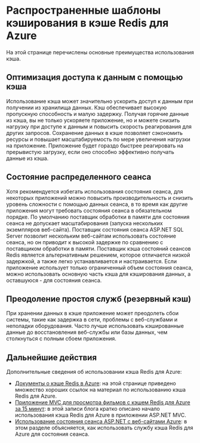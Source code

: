 <properties 
	pageTitle="Распространенные шаблоны кэширования в кэше Redis для Azure" 
	description="Узнайте, где и почему следует использовать кэш Redis для Azure." 
	services="redis-cache" 
	documentationCenter="" 
	authors="Rick-Anderson" 
	manager="wpickett" 
	editor=""/>

<tags
	ms.service="cache"
	ms.devlang="all"
	ms.topic="article"
	ms.tgt_pltfrm="cache-redis"
	ms.workload="tbd" 
	ms.date="02/21/2015"
	ms.author="riande"/>

# Распространенные шаблоны кэширования в кэше Redis для Azure

На этой странице перечислены основные преимущества использования кэша.

## Оптимизация доступа к данным с помощью кэша

Использование кэша может значительно ускорить доступ к данным при получении из хранилища данных. Кэш обеспечивает высокую пропускную способность и малую задержку. Получая горячие данные из кэша, вы не только ускоряете приложение, но и можете снизить нагрузку при доступе к данным и повысить скорость реагирования для других запросов. Сохранение данных в кэше позволяет сэкономить ресурсы и повышает масштабируемость по мере увеличения нагрузки на приложение. Приложение будет гораздо быстрее реагировать на прерывистую загрузку, если оно способно эффективно получать данные из кэша. 

## Состояние распределенного сеанса
Хотя рекомендуется избегать использования состояния сеанса, для некоторых приложений можно повысить производительность и снизить уровень сложности с помощью данных сеанса, в то время как другие приложения могут требовать состояния сеанса в обязательном порядке.  По умолчанию поставщик обработки в памяти для состояния сеанса не допускает масштабирования (запуска нескольких экземпляров веб-сайта). Поставщик состояния сеанса ASP.NET SQL Server позволит нескольким веб-сайтам использовать состояние сеанса, но он приводит к высокой задержке по сравнению с поставщиком обработки в памяти. Поставщик кэша состояний сеансов Redis является альтернативным решением, которое отличается низкой задержкой, а также легко устанавливается и настраивается. Если приложение использует только ограниченный объем состояния сеанса, можно использовать основную часть кэша для кэширования данных, а оставшуюся - для состояния сеанса.

## Преодоление простоя служб (резервный кэш)
 При хранении данных в кэше приложение может преодолеть сбои системы, такие как задержка в сети, проблемы с веб-службами и неполадки оборудования. Часто лучше использовать кэшированные данные до восстановления веб-службы или базы данных, чем столкнуться с полным сбоем приложения.

## Дальнейшие действия
Дополнительные сведения об использовании кэша Redis для Azure:
 
- [Документы о кэше Redis в Azure](http://azure.microsoft.com/documentation/services/cache/): на этой странице приведено множество хороших ссылок на материал по использованию кэша Redis для Azure.
- [Приложение MVC для просмотра фильмов с кэшем Redis для Azure за 15 минут](http://azure.microsoft.com/blog/2014/06/05/mvc-movie-app-with-azure-redis-cache-in-15-minutes/): в этой записи блога кратко описано начало использования кэша Redis для Azure в приложении ASP.NET MVC.
- [Использование состояния сеанса ASP.NET с веб-сайтами Azure](web-sites-dotnet-session-state-caching.md): в этом разделе объясняется, как использовать службу кэша Redis для Azure для состояния сеанса.





<!--HONumber=49-->